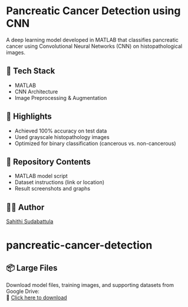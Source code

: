 # Pancreatic Cancer Detection using CNN

A deep learning model developed in MATLAB that classifies pancreatic cancer using Convolutional Neural Networks (CNN) on histopathological images.

## 🧪 Tech Stack
- MATLAB
- CNN Architecture
- Image Preprocessing & Augmentation

## 🎯 Highlights
- Achieved 100% accuracy on test data
- Used grayscale histopathology images
- Optimized for binary classification (cancerous vs. non-cancerous)

## 📁 Repository Contents
- MATLAB model script
- Dataset instructions (link or location)
- Result screenshots and graphs

## 👩‍💻 Author
[Sahithi Sudabattula](https://www.linkedin.com/in/sahithisudabattula/)

# pancreatic-cancer-detection
## 📦 Large Files

Download model files, training images, and supporting datasets from Google Drive:  
🔗 [Click here to download](https://drive.google.com/file/d/14yHg_P8m6GWdsTnohE5hHIEeZ0sa5SMG/view?usp=drive_link)
